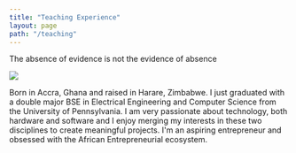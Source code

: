 ```yaml
---
title: "Teaching Experience"
layout: page
path: "/teaching"
---
```


The absence of evidence is not the evidence of absence

![](./headshot-Ransford.jpg)

Born in Accra, Ghana and raised in Harare, Zimbabwe. I just graduated with a double major BSE in Electrical Engineering and Computer Science from the University of Pennsylvania.  I am very passionate about technology, both hardware and software and I enjoy merging my interests in these two disciplines to create meaningful projects. 
I'm an aspiring entrepreneur and obsessed with the African Entrepreneurial ecosystem.